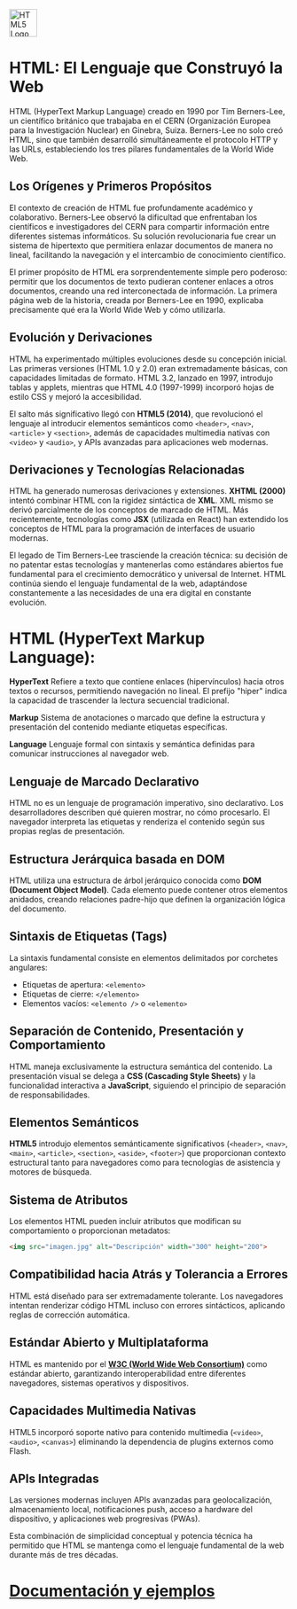 <img src="https://upload.wikimedia.org/wikipedia/commons/6/61/HTML5_logo_and_wordmark.svg" alt="HTML5 Logo" style="width:50px; height:auto;">

# HTML: El Lenguaje que Construyó la Web
HTML (HyperText Markup Language) creado en 1990 por Tim Berners-Lee, un científico británico que trabajaba en el CERN (Organización Europea para la Investigación Nuclear) en Ginebra, Suiza. Berners-Lee no solo creó HTML, sino que también desarrolló simultáneamente el protocolo HTTP y las URLs, estableciendo los tres pilares fundamentales de la World Wide Web.

## Los Orígenes y Primeros Propósitos
El contexto de creación de HTML fue profundamente académico y colaborativo. Berners-Lee observó la dificultad que enfrentaban los científicos e investigadores del CERN para compartir información entre diferentes sistemas informáticos. Su solución revolucionaria fue crear un sistema de hipertexto que permitiera enlazar documentos de manera no lineal, facilitando la navegación y el intercambio de conocimiento científico.

El primer propósito de HTML era sorprendentemente simple pero poderoso: permitir que los documentos de texto pudieran contener enlaces a otros documentos, creando una red interconectada de información. La primera página web de la historia, creada por Berners-Lee en 1990, explicaba precisamente qué era la World Wide Web y cómo utilizarla.

## Evolución y Derivaciones
HTML ha experimentado múltiples evoluciones desde su concepción inicial. Las primeras versiones (HTML 1.0 y 2.0) eran extremadamente básicas, con capacidades limitadas de formato. HTML 3.2, lanzado en 1997, introdujo tablas y applets, mientras que HTML 4.0 (1997-1999) incorporó hojas de estilo CSS y mejoró la accesibilidad.

El salto más significativo llegó con **HTML5 (2014)**, que revolucionó el lenguaje al introducir elementos semánticos como `<header>`, `<nav>`, `<article>` y `<section>`, además de capacidades multimedia nativas con `<video>` y `<audio>`, y APIs avanzadas para aplicaciones web modernas.

## Derivaciones y Tecnologías Relacionadas
HTML ha generado numerosas derivaciones y extensiones. **XHTML (2000)** intentó combinar HTML con la rigidez sintáctica de **XML**. XML mismo se derivó parcialmente de los conceptos de marcado de HTML. Más recientemente, tecnologías como **JSX** (utilizada en React) han extendido los conceptos de HTML para la programación de interfaces de usuario modernas.

El legado de Tim Berners-Lee trasciende la creación técnica: su decisión de no patentar estas tecnologías y mantenerlas como estándares abiertos fue fundamental para el crecimiento democrático y universal de Internet. HTML continúa siendo el lenguaje fundamental de la web, adaptándose constantemente a las necesidades de una era digital en constante evolución.

# HTML (HyperText Markup Language):

**HyperText** Refiere a texto que contiene enlaces (hipervínculos) hacia otros textos o recursos, permitiendo navegación no lineal. El prefijo "hiper" indica la capacidad de trascender la lectura secuencial tradicional.

**Markup** Sistema de anotaciones o marcado que define la estructura y presentación del contenido mediante etiquetas específicas.

**Language** Lenguaje formal con sintaxis y semántica definidas para comunicar instrucciones al navegador web.

## Lenguaje de Marcado Declarativo
HTML no es un lenguaje de programación imperativo, sino declarativo. Los desarrolladores describen qué quieren mostrar, no cómo procesarlo. El navegador interpreta las etiquetas y renderiza el contenido según sus propias reglas de presentación.

## Estructura Jerárquica basada en DOM
HTML utiliza una estructura de árbol jerárquico conocida como **DOM (Document Object Model)**. Cada elemento puede contener otros elementos anidados, creando relaciones padre-hijo que definen la organización lógica del documento.

## Sintaxis de Etiquetas (Tags)
La sintaxis fundamental consiste en elementos delimitados por corchetes angulares:

- Etiquetas de apertura: `<elemento>`
- Etiquetas de cierre: `</elemento>`
- Elementos vacíos: `<elemento />` o `<elemento>`

## Separación de Contenido, Presentación y Comportamiento
HTML maneja exclusivamente la estructura semántica del contenido. La presentación visual se delega a **CSS (Cascading Style Sheets)** y la funcionalidad interactiva a **JavaScript**, siguiendo el principio de separación de responsabilidades.

## Elementos Semánticos
**HTML5** introdujo elementos semánticamente significativos (`<header>`, `<nav>`, `<main>`, `<article>`, `<section>`, `<aside>`, `<footer>`) que proporcionan contexto estructural tanto para navegadores como para tecnologías de asistencia y motores de búsqueda.

## Sistema de Atributos
Los elementos HTML pueden incluir atributos que modifican su comportamiento o proporcionan metadatos:

```html
<img src="imagen.jpg" alt="Descripción" width="300" height="200">
```

## Compatibilidad hacia Atrás y Tolerancia a Errores
HTML está diseñado para ser extremadamente tolerante. Los navegadores intentan renderizar código HTML incluso con errores sintácticos, aplicando reglas de corrección automática.

## Estándar Abierto y Multiplataforma
HTML es mantenido por el [**W3C (World Wide Web Consortium)**](https://www.w3.org/) como estándar abierto, garantizando interoperabilidad entre diferentes navegadores, sistemas operativos y dispositivos.

## Capacidades Multimedia Nativas
HTML5 incorporó soporte nativo para contenido multimedia (`<video>`, `<audio>`, `<canvas>`) eliminando la dependencia de plugins externos como Flash.

## APIs Integradas
Las versiones modernas incluyen APIs avanzadas para geolocalización, almacenamiento local, notificaciones push, acceso a hardware del dispositivo, y aplicaciones web progresivas (PWAs).

Esta combinación de simplicidad conceptual y potencia técnica ha permitido que HTML se mantenga como el lenguaje fundamental de la web durante más de tres décadas.

# [Documentación y ejemplos](https://www.w3schools.com/html/html_intro.asp)
